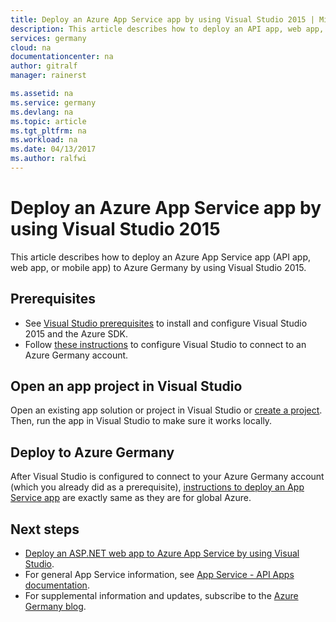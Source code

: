 ```yaml
---
title: Deploy an Azure App Service app by using Visual Studio 2015 | Microsoft Docs
description: This article describes how to deploy an API app, web app, or mobile app to Azure Germany by using Visual Studio 2015 and the Azure SDK.
services: germany
cloud: na
documentationcenter: na
author: gitralf
manager: rainerst

ms.assetid: na
ms.service: germany
ms.devlang: na
ms.topic: article
ms.tgt_pltfrm: na
ms.workload: na
ms.date: 04/13/2017
ms.author: ralfwi
---
```


# Deploy an Azure App Service app by using Visual Studio 2015
This article describes how to deploy an Azure App Service app (API app, web app, or mobile app) to Azure Germany by using Visual Studio 2015.

## Prerequisites
* See [Visual Studio prerequisites](../app-service/app-service-web-get-started-dotnet.md#prerequisites) to install and configure Visual Studio 2015 and the Azure SDK.
* Follow [these instructions](./germany-get-started-connect-with-vs.md) to configure Visual Studio to connect to an Azure Germany account. 

## Open an app project in Visual Studio
Open an existing app solution or project in Visual Studio or [create a project](../app-service/app-service-web-get-started-dotnet.md#create-and-publish-the-web-app). Then, run the app in Visual Studio to make sure it works locally.

## Deploy to Azure Germany
After Visual Studio is configured to connect to your Azure Germany account (which you already did as a prerequisite), [instructions to deploy an App Service app](../app-service/app-service-web-get-started-dotnet.md) are exactly same as they are for global Azure.

## Next steps
* [Deploy an ASP.NET web app to Azure App Service by using Visual Studio](../app-service/app-service-web-get-started-dotnet.md).
* For general App Service information, see [App Service - API Apps documentation](../app-service/index.yml).
* For supplemental information and updates, subscribe to the 
[Azure Germany blog](https://blogs.msdn.microsoft.com/azuregermany/).
